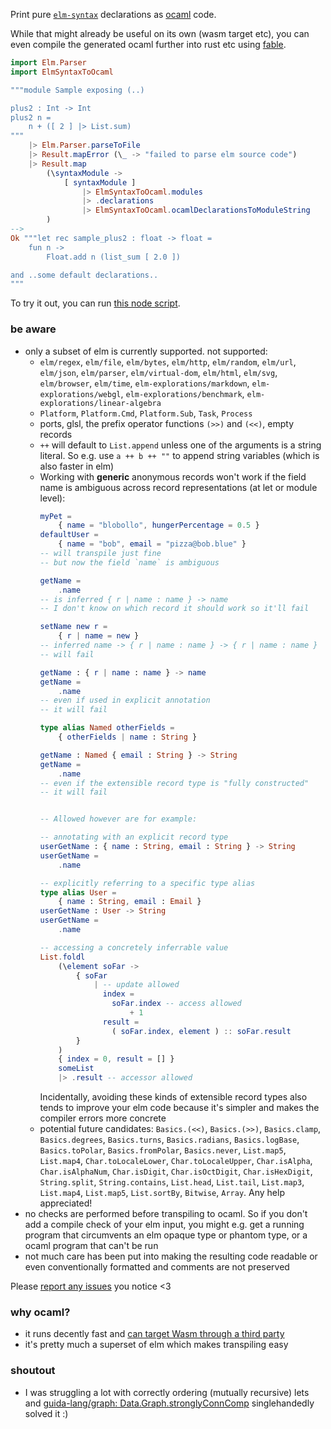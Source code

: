 Print pure [`elm-syntax`](https://dark.elm.dmy.fr/packages/stil4m/elm-syntax/latest/) declarations as
[ocaml](https://ocaml.org/) code.

While that might already be useful on its own (wasm target etc),
you can even compile the generated ocaml further into rust etc using [fable](https://fable.io/).

```elm
import Elm.Parser
import ElmSyntaxToOcaml

"""module Sample exposing (..)

plus2 : Int -> Int
plus2 n =
    n + ([ 2 ] |> List.sum)
"""
    |> Elm.Parser.parseToFile
    |> Result.mapError (\_ -> "failed to parse elm source code")
    |> Result.map
        (\syntaxModule ->
            [ syntaxModule ]
                |> ElmSyntaxToOcaml.modules
                |> .declarations
                |> ElmSyntaxToOcaml.ocamlDeclarationsToModuleString
        )
-->
Ok """let rec sample_plus2 : float -> float =
    fun n ->
        Float.add n (list_sum [ 2.0 ])

and ..some default declarations..
"""
```

To try it out, you can
run [this node script](https://github.com/lue-bird/elm-syntax-to-ocaml/tree/main/node-elm-to-ocaml).

### be aware

-   only a subset of elm is currently supported. not supported:
    -   `elm/regex`, `elm/file`, `elm/bytes`, `elm/http`, `elm/random`, `elm/url`, `elm/json`, `elm/parser`, `elm/virtual-dom`,
        `elm/html`, `elm/svg`, `elm/browser`, `elm/time`, `elm-explorations/markdown`, `elm-explorations/webgl`, `elm-explorations/benchmark`, `elm-explorations/linear-algebra`
    -   `Platform`, `Platform.Cmd`, `Platform.Sub`, `Task`, `Process`
    -   ports, glsl, the prefix operator functions `(>>)` and `(<<)`, empty records
    -   `++` will default to `List.append` unless one of the arguments is a string literal. So e.g. use `a ++ b ++ ""` to append string variables (which is also faster in elm)
    -   Working with **generic** anonymous records won't work if the field name is ambiguous across record representations (at let or module level):
        ```elm
        myPet =
            { name = "blobollo", hungerPercentage = 0.5 }
        defaultUser =
            { name = "bob", email = "pizza@bob.blue" }
        -- will transpile just fine
        -- but now the field `name` is ambiguous

        getName =
            .name
        -- is inferred { r | name : name } -> name
        -- I don't know on which record it should work so it'll fail
        
        setName new r =
            { r | name = new }
        -- inferred name -> { r | name : name } -> { r | name : name }
        -- will fail
        
        getName : { r | name : name } -> name
        getName =
            .name
        -- even if used in explicit annotation
        -- it will fail
        
        type alias Named otherFields =
            { otherFields | name : String }
        
        getName : Named { email : String } -> String
        getName =
            .name
        -- even if the extensible record type is "fully constructed"
        -- it will fail


        -- Allowed however are for example:

        -- annotating with an explicit record type
        userGetName : { name : String, email : String } -> String
        userGetName =
            .name

        -- explicitly referring to a specific type alias
        type alias User =
            { name : String, email : Email }
        userGetName : User -> String
        userGetName =
            .name

        -- accessing a concretely inferrable value
        List.foldl
            (\element soFar ->
                { soFar 
                    | -- update allowed
                      index =
                        soFar.index -- access allowed
                            + 1
                      result =
                        ( soFar.index, element ) :: soFar.result
                }
            )
            { index = 0, result = [] }
            someList
            |> .result -- accessor allowed
        ```
        Incidentally, avoiding these kinds of extensible record types
        also tends to improve your elm code because it's simpler and makes the compiler errors more concrete
    -   potential future candidates: `Basics.(<<)`, `Basics.(>>)`, `Basics.clamp`, `Basics.degrees`, `Basics.turns`,
        `Basics.radians`, `Basics.logBase`, `Basics.toPolar`, `Basics.fromPolar`, `Basics.never`, `List.map5`, `List.map4`, `Char.toLocaleLower`, `Char.toLocaleUpper`, `Char.isAlpha`, `Char.isAlphaNum`, `Char.isDigit`, `Char.isOctDigit`, `Char.isHexDigit`, `String.split`, `String.contains`, `List.head`, `List.tail`, `List.map3`, `List.map4`, `List.map5`, `List.sortBy`, `Bitwise`, `Array`. Any help appreciated!
-   no checks are performed before transpiling to ocaml. So if you don't add a compile check of your elm input,
    you might e.g. get a running program that circumvents an elm opaque type or phantom type, or a ocaml program that can't be run
-   not much care has been put into making the resulting code readable or even conventionally formatted
    and comments are not preserved

Please [report any issues](https://github.com/lue-bird/elm-syntax-format/issues/new) you notice <3

### why ocaml?
-   it runs decently fast and [can target Wasm through a third party](https://github.com/ocaml-wasm/wasm_of_ocaml)
-   it's pretty much a superset of elm which makes transpiling easy

### shoutout
-  I was struggling a lot with correctly ordering (mutually recursive) lets
   and [guida-lang/graph: Data.Graph.stronglyConnComp](https://dark.elm.dmy.fr/packages/guida-lang/graph/latest/Data-Graph#stronglyConnComp) singlehandedly solved it :)
